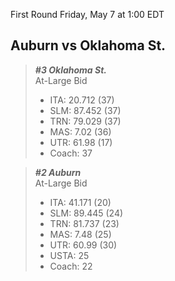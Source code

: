 First Round
Friday, May 7 at 1:00 EDT
## Auburn vs Oklahoma St.

> ***#3 Oklahoma St.***  
> At-Large Bid  
> - ITA: 20.712 (37)  
> - SLM: 87.452 (37)  
> - TRN: 79.029 (37)  
> - MAS: 7.02 (36)  
> - UTR: 61.98 (17)  
> - Coach: 37  

> ***#2 Auburn***  
> At-Large Bid  
> - ITA: 41.171 (20)  
> - SLM: 89.445 (24)  
> - TRN: 81.737 (23)  
> - MAS: 7.48 (25)  
> - UTR: 60.99 (30)  
> - USTA: 25  
> - Coach: 22  